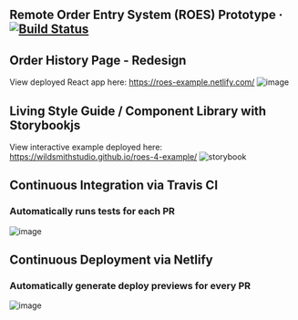 ## Remote Order Entry System (ROES) Prototype · [![Build Status](https://travis-ci.org/wildsmithstudio/roes-4-example.svg?branch=master)](https://travis-ci.org/wildsmithstudio/roes-4-example)


## Order History Page - Redesign
View deployed React app here: https://roes-example.netlify.com/
![image](https://user-images.githubusercontent.com/4824919/42904555-a6cb023e-8a92-11e8-98e3-9994ef343b6c.png)
 
 
## Living Style Guide / Component Library with Storybookjs

View interactive example deployed here: https://wildsmithstudio.github.io/roes-4-example/
![storybook](https://user-images.githubusercontent.com/4824919/42904323-eac0d92e-8a91-11e8-9bb2-6589e94628c3.gif)


## Continuous Integration via Travis CI

### Automatically runs tests for each PR
![image](https://user-images.githubusercontent.com/4824919/42824346-e6a64ab8-899c-11e8-86a8-06d7cab19dc4.png)



## Continuous Deployment via Netlify

### Automatically generate deploy previews for every PR 
![image](https://user-images.githubusercontent.com/4824919/42904474-700e08e0-8a92-11e8-95ee-91ccf692184e.png)
